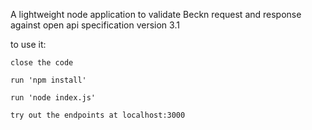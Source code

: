 A lightweight node application to validate Beckn request and response against open api specification version 3.1


to use it:

    close the code
    
    run 'npm install'
    
    run 'node index.js'
    
    try out the endpoints at localhost:3000

